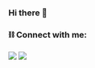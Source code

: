 ### Hi there 👋
<h3 align="left">⛓️ Connect with me:</h3>
<p align="left">
<a href="mailto:dhrupathr448@gmail.com" target="blank"><img align="center" src="https://img.shields.io/badge/Gmail-EA4335.svg?style=for-the-badge&logo=Gmail&logoColor=white"/></a>
<a href="https://linkedin.com/in/dhrupath" target="blank"><img align="center" src="https://img.shields.io/badge/LinkedIn-0A66C2.svg?style=for-the-badge&logo=LinkedIn&logoColor=white"/></a>
</p>
